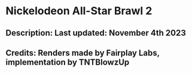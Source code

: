 # Nickelodeon All-Star Brawl 2

## Description: Last updated: November 4th 2023

## Credits: Renders made by Fairplay Labs, implementation by TNTBlowzUp

